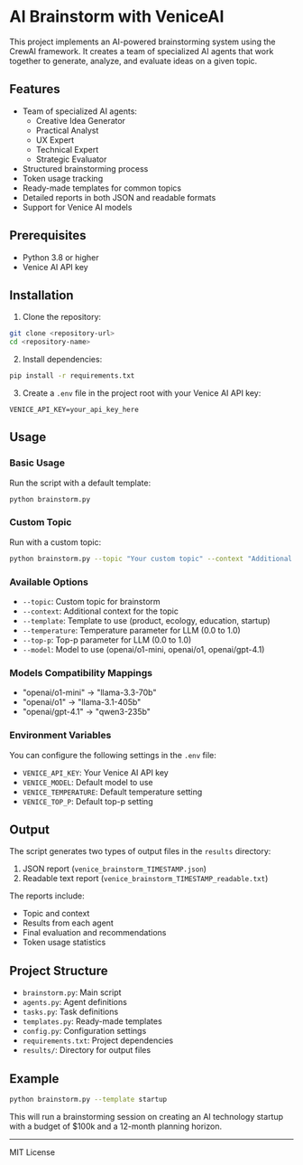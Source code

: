 # AI Brainstorm with VeniceAI

This project implements an AI-powered brainstorming system using the CrewAI framework. It creates a team of specialized AI agents that work together to generate, analyze, and evaluate ideas on a given topic.

## Features

- Team of specialized AI agents:
  - Creative Idea Generator
  - Practical Analyst
  - UX Expert
  - Technical Expert
  - Strategic Evaluator
- Structured brainstorming process
- Token usage tracking
- Ready-made templates for common topics
- Detailed reports in both JSON and readable formats
- Support for Venice AI models

## Prerequisites

- Python 3.8 or higher
- Venice AI API key

## Installation

1. Clone the repository:
```bash
git clone <repository-url>
cd <repository-name>
```

2. Install dependencies:
```bash
pip install -r requirements.txt
```

3. Create a `.env` file in the project root with your Venice AI API key:
```
VENICE_API_KEY=your_api_key_here
```

## Usage

### Basic Usage

Run the script with a default template:
```bash
python brainstorm.py
```

### Custom Topic

Run with a custom topic:
```bash
python brainstorm.py --topic "Your custom topic" --context "Additional context"
```

### Available Options

- `--topic`: Custom topic for brainstorm
- `--context`: Additional context for the topic
- `--template`: Template to use (product, ecology, education, startup)
- `--temperature`: Temperature parameter for LLM (0.0 to 1.0)
- `--top-p`: Top-p parameter for LLM (0.0 to 1.0)
- `--model`: Model to use (openai/o1-mini, openai/o1, openai/gpt-4.1)

### Models Compatibility Mappings
-   "openai/o1-mini" -> "llama-3.3-70b"
-   "openai/o1"      -> "llama-3.1-405b"
-   "openai/gpt-4.1"  -> "qwen3-235b"

### Environment Variables

You can configure the following settings in the `.env` file:
- `VENICE_API_KEY`: Your Venice AI API key
- `VENICE_MODEL`: Default model to use
- `VENICE_TEMPERATURE`: Default temperature setting
- `VENICE_TOP_P`: Default top-p setting

## Output

The script generates two types of output files in the `results` directory:
1. JSON report (`venice_brainstorm_TIMESTAMP.json`)
2. Readable text report (`venice_brainstorm_TIMESTAMP_readable.txt`)

The reports include:
- Topic and context
- Results from each agent
- Final evaluation and recommendations
- Token usage statistics

## Project Structure

- `brainstorm.py`: Main script
- `agents.py`: Agent definitions
- `tasks.py`: Task definitions
- `templates.py`: Ready-made templates
- `config.py`: Configuration settings
- `requirements.txt`: Project dependencies
- `results/`: Directory for output files

## Example

```bash
python brainstorm.py --template startup
```

This will run a brainstorming session on creating an AI technology startup with a budget of $100k and a 12-month planning horizon.

---

MIT License

